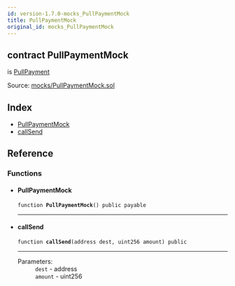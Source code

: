 ```yaml
---
id: version-1.7.0-mocks_PullPaymentMock
title: PullPaymentMock
original_id: mocks_PullPaymentMock
---
```


<div class="contract-doc"><div class="contract"><h2 class="contract-header"><span class="contract-kind">contract</span> PullPaymentMock</h2><p class="base-contracts"><span>is</span> <a href="payment_PullPayment.html">PullPayment</a></p><div class="source">Source: <a href="https://github.com/OpenZeppelin/zeppelin-solidity/blob/v1.7.0/contracts/mocks/PullPaymentMock.sol" target="_blank">mocks/PullPaymentMock.sol</a></div></div><div class="index"><h2>Index</h2><ul><li><a href="mocks_PullPaymentMock.html#PullPaymentMock">PullPaymentMock</a></li><li><a href="mocks_PullPaymentMock.html#callSend">callSend</a></li></ul></div><div class="reference"><h2>Reference</h2><div class="functions"><h3>Functions</h3><ul><li><div class="item function"><span id="PullPaymentMock" class="anchor-marker"></span><h4 class="name">PullPaymentMock</h4><div class="body"><code class="signature">function <strong>PullPaymentMock</strong><span>() </span><span>public </span><span>payable </span></code><hr/></div></div></li><li><div class="item function"><span id="callSend" class="anchor-marker"></span><h4 class="name">callSend</h4><div class="body"><code class="signature">function <strong>callSend</strong><span>(address dest, uint256 amount) </span><span>public </span></code><hr/><dl><dt><span class="label-parameters">Parameters:</span></dt><dd><div><code>dest</code> - address</div><div><code>amount</code> - uint256</div></dd></dl></div></div></li></ul></div></div></div>
